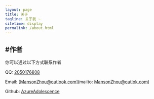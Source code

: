 ```yaml
---
layout: page
title: 关于
tagline: 关于我 ~
sitetime: display
permalink: /about.html
---
```


## #作者

你可以通过以下方式联系作者

QQ: [2050176808](http://wpa.qq.com/msgrd?v=3&uin='2050176808'&site=qq&menu=yes)

Email: [MansonZhou@outlook.com](mailto: MansonZhou@outlok.com)

Github: [AzureAdolescence](https://github.com/AzureAdolescence)
